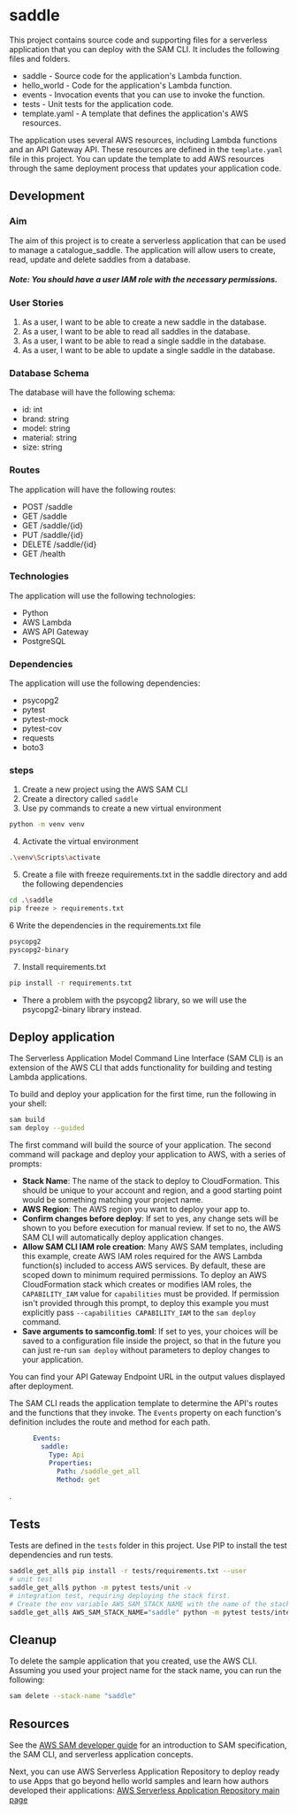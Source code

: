 # saddle

This project contains source code and supporting files for a serverless application that you can deploy with the SAM CLI. It includes the following files and folders.

- saddle - Source code for the application's Lambda function.
- hello_world - Code for the application's Lambda function.
- events - Invocation events that you can use to invoke the function.
- tests - Unit tests for the application code. 
- template.yaml - A template that defines the application's AWS resources.

The application uses several AWS resources, including Lambda functions and an API Gateway API. These resources are defined in the `template.yaml` file in this project. You can update the template to add AWS resources through the same deployment process that updates your application code.

## Development

### Aim
The aim of this project is to create a serverless application that can be used to manage a catalogue_saddle. The application will allow users to create, read, update and delete saddles from a database.
##### Note: You should have a user IAM role with the necessary permissions.

### User Stories
1. As a user, I want to be able to create a new saddle in the database.
2. As a user, I want to be able to read all saddles in the database.
3. As a user, I want to be able to read a single saddle in the database.
4. As a user, I want to be able to update a single saddle in the database.

### Database Schema
The database will have the following schema:
- id: int
- brand: string
- model: string
- material: string
- size: string

### Routes
The application will have the following routes:
- POST /saddle
- GET /saddle
- GET /saddle/{id}
- PUT /saddle/{id}
- DELETE /saddle/{id}
- GET /health

### Technologies
The application will use the following technologies:
- Python
- AWS Lambda
- AWS API Gateway
- PostgreSQL

### Dependencies
The application will use the following dependencies:
- psycopg2
- pytest
- pytest-mock
- pytest-cov
- requests
- boto3

### steps 
1. Create a new project using the AWS SAM CLI
2. Create a directory called `saddle`
3. Use py commands to create a new virtual environment

```bash
python -m venv venv
```

4. Activate the virtual environment

```bash
.\venv\Scripts\activate
```

5. Create a file with freeze requirements.txt in the saddle directory and add the following dependencies

```bash
cd .\saddle
pip freeze > requirements.txt
```

6 Write the dependencies in the requirements.txt file
```bash
psycopg2
pyscopg2-binary
```

7. Install requirements.txt
```bash
pip install -r requirements.txt

```
- There a problem with the psycopg2 library, so we will use the psycopg2-binary library instead.



## Deploy application

The Serverless Application Model Command Line Interface (SAM CLI) is an extension of the AWS CLI that adds functionality for building and testing Lambda applications. 


To build and deploy your application for the first time, run the following in your shell:

```bash
sam build 
sam deploy --guided
```

The first command will build the source of your application. The second command will package and deploy your application to AWS, with a series of prompts:

* **Stack Name**: The name of the stack to deploy to CloudFormation. This should be unique to your account and region, and a good starting point would be something matching your project name.
* **AWS Region**: The AWS region you want to deploy your app to.
* **Confirm changes before deploy**: If set to yes, any change sets will be shown to you before execution for manual review. If set to no, the AWS SAM CLI will automatically deploy application changes.
* **Allow SAM CLI IAM role creation**: Many AWS SAM templates, including this example, create AWS IAM roles required for the AWS Lambda function(s) included to access AWS services. By default, these are scoped down to minimum required permissions. To deploy an AWS CloudFormation stack which creates or modifies IAM roles, the `CAPABILITY_IAM` value for `capabilities` must be provided. If permission isn't provided through this prompt, to deploy this example you must explicitly pass `--capabilities CAPABILITY_IAM` to the `sam deploy` command.
* **Save arguments to samconfig.toml**: If set to yes, your choices will be saved to a configuration file inside the project, so that in the future you can just re-run `sam deploy` without parameters to deploy changes to your application.

You can find your API Gateway Endpoint URL in the output values displayed after deployment.


The SAM CLI reads the application template to determine the API's routes and the functions that they invoke. The `Events` property on each function's definition includes the route and method for each path.

```yaml
      Events:
        saddle:
          Type: Api
          Properties:
            Path: /saddle_get_all
            Method: get
```
.

## Tests

Tests are defined in the `tests` folder in this project. Use PIP to install the test dependencies and run tests.

```bash
saddle_get_all$ pip install -r tests/requirements.txt --user
# unit test
saddle_get_all$ python -m pytest tests/unit -v
# integration test, requiring deploying the stack first.
# Create the env variable AWS_SAM_STACK_NAME with the name of the stack we are testing
saddle_get_all$ AWS_SAM_STACK_NAME="saddle" python -m pytest tests/integration -v
```

## Cleanup

To delete the sample application that you created, use the AWS CLI. Assuming you used your project name for the stack name, you can run the following:

```bash
sam delete --stack-name "saddle"
```

## Resources

See the [AWS SAM developer guide](https://docs.aws.amazon.com/serverless-application-model/latest/developerguide/what-is-sam.html) for an introduction to SAM specification, the SAM CLI, and serverless application concepts.

Next, you can use AWS Serverless Application Repository to deploy ready to use Apps that go beyond hello world samples and learn how authors developed their applications: [AWS Serverless Application Repository main page](https://aws.amazon.com/serverless/serverlessrepo/)
